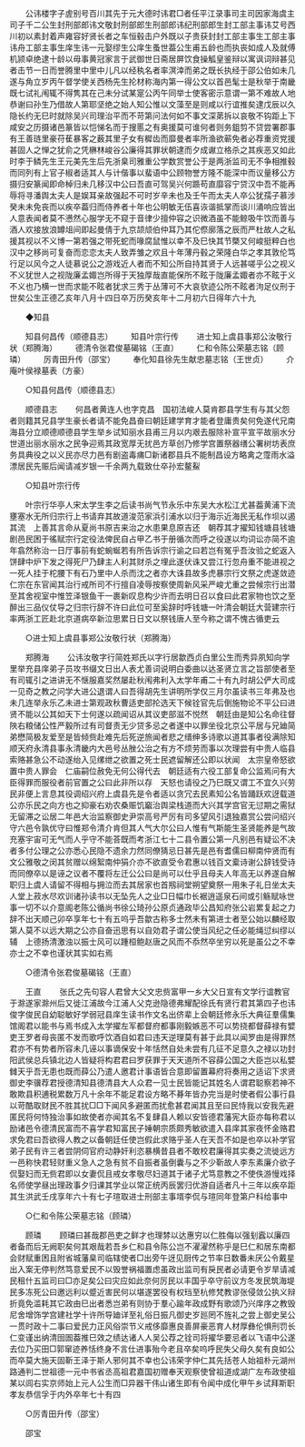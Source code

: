 <!-- { "loadSidebar": true } -->
　　公讳楼字子虗别号百川其先于元大德时讳君□者任平江录事司主司因家海虞主司子千二公生封刑部郎讳文敬封刑部郎生刑部郎讳纪刑部郎生封工部主事讳艾号西川初以素封着声雍容好贤长者之车恒毂击户外既以子贵获封封工部主事生工部主事讳舟工部主事生庠生讳一元娶缪生公庠生蚤世葢公生甫五龄也而执丧如成人及就傅机颕卓绝逮十龄以毋事黄冠家言于武御世日斋居屏饮食操觚皇鉴辩以寓讽词辩甚见者击节一日而誉腾里中里中儿凡以经秇名者率溟涬而弟之既长执经于邵公伯如未几遂与角立岁丙午督学使关西杨先生抡材称海内第一得公文以首邑髦士是秋举于南畿既七试礼闱辄不得隽其在己未分试某寔公丙午同举士使客密示意谓一第不难故人地恭谢曰孙生乃借故人第耶坚绝之始人知公惟以文藻至是则咸以行谊推矣逮戊辰以久隐长约无巳时就除吴兴司理治平而不苛第问法何如不事文深苐拆以哀敬不钩距上下咸安之历摄诸邑篆皆以恺悌名而于搜慝之有奥援莫可谁何者则务鉏剪不贷尝署郡事有王善琏里豪苻萑暴客之薮其里子女有穉齿而靡曼者率所渔欲蕲免者必荐重资党援甚固人之惮之犹俞之凭楙林峻谷公廉得其罪状朝逮而夕成谳立格杀之其疾恶又如此时李于鳞先生王元美先生后先浙臬司雅重公学数赏誉公于是两浙监司无不争相推毂而同列有上官子椒者适其人与计偕事以蜚语中公顾物誉方隆不能深中而议量移公方摄归安篆闻即命棹归未几移汉中公曰吾直可驾吴兴何踬苟直靡容宁贷汉中吾不能再辱将寻潘舆太夫人是娱耳亲故强起不可时岁辛未也及壬午而太夫人卒公犹孺子慕涉癸未未免丧而以疾卒葢归而侍养者十年也公明敏无伍喜诙谐抵掌而谈川涌响应皆出人意表闻者莫不懑然心服学无不窥于音律少擅仲容之识微酒虽不能鲸吸牛饮而善与酒人欢接放浪罇俎间即起曼倩于九京颉颃伯仲耳乃其佗傺廓落之辰而严杜故人之私援其视以不义博一第若强之带死蛇而喙腐鼠惟以幸不及巳快其节槩又何峻挺粹白也汉中之移尚可复奋而恋恋太夫人致弄雏之欢且十年薄丹毂之荣隆白华之孝其敦伦笃行足以风今之人徒慕说公之游戏近人者而不知公所自持其贤于人远甚嗟乎公之视义不义犹世人之视陇廉孟娵岂所得于天独厚哉直能保所不眩于陇廉孟娵者亦不眩于义不义也乃横一世而求能不眩者犹求三秀于丛薄可不大哀欤迹公所不眩者泃足仪刑于世矣公生正德乙亥年八月十四日卒万历癸亥年十二月初六日得年六十九 

　　◆知县 

　　知县何昌传（顺德县志） 
　　知县叶宗行传 
　　进士知上虞县事郑公汝敬行状（郑腾海） 
　　德清令张君俊墓碣铭（王直） 
　　仁和令陈公荣墓志铭（顾璘） 
　　厉青田升传（邵宝） 
　　奉化知县徐先生献忠墓志铭（王世贞） 
　　介庵叶侯禄墓表（方豪） 

　　○知县何昌传（顺德县志） 

　　顺德县志 
　　何昌者黄连人也字克昌　国初法峻人莫肯郡县学生有与其父怨者则籍其兄县学生豪长者请不能免昌奋曰朝廷建学育才能者登庸贵矣何免遂代兄南海县分立顺德顺德县学生举乡试知丽水县甫三月以内艰去服除补宣平宣平故丽水分世道出丽水丽水之民争迎焉其政宽厚无扰邑方草创乃修学宫置祭器缮公署树坊表庶务具典役之以义民亦尽力邑有剧盗毒痡□新诸郡县兵不能制昌设方略禽之霪雨水溢漂居民先赈后闻请减岁银一千余两九载致仕卒孙宏鳌鮤 

　　○知县叶宗行传 

　　叶宗行华亭人宋太学生李之后读书尚气节永乐中东吴大水松江尤甚葢黄浦下流壅塞水无所归宗行上书请弃其故道浚范家浜引浦水以归于海示近海民无私作坝以遏其流　上善其言命从夏尚书原吉来治之水患果息原吉还　朝荐其才擢知钱塘县钱塘剧邑民困于徭赋宗行定役法俾民自占甲乙书于册循次而呼之役遂以均词讼亦简不逾年翕然称治一日厅事前有蛇蜿蜒若有所告诉宗行谕之曰若岂有冤乎吾汝验之蛇返入饼肆中炉下发之得死尸乃肆主人利其财杀之埋此遂伏诛又尝江行忽舟重不能进视之一死人挂于柁腰下有石乃里中人杀而沈之者亦大诛县故多虎暴宗行文祭之虎遂敛迹　仁宗在东官闻其治行戒所司不行擅自凌辱按察使周新风采严峻尤重之尝候宗行出潜至其舍视室中惟笠泽银鱼干一裹新叹息构少许而去明日召以食曰此君家物也饮之至醉出三品仪仗导之归宗行辞不许曰此位可至奚辞时呼钱塘一叶清会朝廷大营建宗行率两浙工匠赴北京道病卒新泣思累日日文以祭钱唐人至今称之谓不愧古循吏云 

　　○进士知上虞县事郑公汝敬行状（郑腾海） 

　　郑腾海 
　　公讳汝敬字行简姓郑氏以字行居歙西贞白里公生而秀异夙知向学里举充县庠弟子员攻书缀文日出人表尤善词说明白委曲以达圣贤立言之旨部使者至有司辄引之进讲无不惬服嘉奖然屡赴秋闱弗利入太学年甫二十有九时胡公俨大司成一见奇之教之问学大进公退谓人曰吾得胡先生讲明所学仅三月尔虽读书三年弗及也未几连举永乐乙未进士第观政秋曹适吏部抡选天下候铨官先后倒施物论不平公曰进贤不能以公其如天下士何遂以疏闻诏从其议吏部滋不悦然　朝廷由是知公名命往督陜右粮储公性严毅所过有司督责无少贷多忌之者遂中以罪坐役北京公平居与兄廸简弟懋简极友爱至是皆倾赀赴难先后死逆旅闻者悲之缙绅多诗歌以道其事者役满除知顺天府永清县事永清畿内大邑号丛脞公治之有方不烦劳而事以次理尝有中贵人临县索赂甚急公不动遂绐入见缧绁之欲置之死士民遮留解还公即以状闻　太宗皇帝怒欲置中贵人罪会　仁庙嗣位赦免无何公得代去　朝廷适有六役工部复命公监焉问有大臣得罪而服役者前官置之公曰此非所以存　天怒也请役之乃巳既又谓工不宜久兴劳民非便上言息其役调绍兴府上虞县先是令者适以贪冗去民素知公名皆踊跃欢迓载道公亦乐民之向方也之抑豪右劝农桑赈饥竆治舆梁栈道而大兴其学宫官无愆期之需狱无留滞之讼居二年邑大治监察御史尹崇高号严厉有司多望风引退独嘉赏公尝问绍兴守六邑令孰优守曰惟郑令清介肯但其人气大尔公曰人惟有气斯能生圣贤能养是气故充塞宇宙可无气而人乎守不能荅既而考浙江七十二县令置公第一凡别邑有疑讼不决者多付公理之公亦悉心民隐不遗余力然同僚猜忌日甚先是邑有耆儒曰柳南仲贤而有文公雅敬之闵其贫赠以绵絮南仲狷介亦不欲直受令君惠以钱百文槖诗谢公辞钱受诗而同僚卒以是诬之议者不覆将左迁公公曰是尚可以仕乎且母夫人年高无以养遂自解职归上虞人请留不得相与拥泣而去其居家也首剏祠堂朔望奠祭一用朱子礼日坐太夫人堂上菽水尽欢训诸孙读书以无坠先人之业□日幅巾长裾逍遥泉石间或引觞赋咏世事一切不以介意阁老陈公循尚书徐公琦孙公原贞通政毕公昌知府张公岩累复起之力辞不出天顺己卯卒享年七十有五呜乎吾歙古称多士然未有第进士者至公始以麟经取第人莫不以远大期之公亦自奋迅思有以自効君子谓公使当风纪之任必能绳愆纠缪以辅　上德扬清激浊以振士风可以踵桓鲍赵唐之风而不忝然卒坐穷以死是虽公之不幸亦士之不幸也谨状其实如右焉 

　　○德清令张君俊墓碣铭（王直） 

　　王直 
　　张氏之先句容人君曾大父文忠赀富甲一乡大父日宣有文学行谊教官于滁遂家滁州后又徙江浦故今江浦人父克逊隐德弗耀配徐氏有贤行君其第四子也讳俊字俊民自幼聪敏好学弱冠县庠生读书作文名出侪辈上会朝廷修永乐大典征羣儒集馆阁君以能书与焉书成入太学擢左军都督府都事刚毅嫉恶不可以势挠都督薛禄有嬖吏王罗者母丧匿不发而歌呼饮酒自如君曰违天逆理莫有甚于此具以闻罗由是得罪然君亦不有势者所容未几诬以事谪保安十年恬然自处未尝有几征不足意久之禄以功封阳武侯总兵镇北边人皆疑将构君君曰罗获罪于天天道所不容薛公国之大臣岂以私嬖雠天乎吾无患也既而薛公乃遣人邀君计事语皆合意即留置幕府将奏用之适诏下求贤御史李骥荐君授德清知县德清县大人众君一见士民皆能记其姓名人谓君聪察若神不敢欺县积逋税累数万凡十余年不能足君设方略不朞年皆办完当是时使者假公事行县以苛酷取财民不胜其扰□□下闻风多避匿而扰愈甚君闻其且至曰民恃我以安我先避匿民将何恃独治事如故使者亦闻其名不复肆县人赖以安皆德君藩宪大臣亦每称君以励诸邑令德清民富而不喜学君知富民子娷朝宗质颇秀敏欲遣入县庠其家夜怀金赂君求免君曰吾欲得人教之以备朝廷任使岂假此求赂乎圣人在天吾不如是也卒以补学官弟子民有许三者尝阴伺官府动静奸利恣暴横昔县者不敢校君廉得其实奏之流徙远方一邑称快君轻财重义急人之急有贫不自振者虽倒囊与之不少靳故人李东素廉介欲子侃娶妇而无赀君即以女妻侃且戒女孝敬尽妇道其于诸子尤笃意教之不使佚游慢戏择名师使学昼出理政事夕归课其学业以常正统丙辰罢归优游自适者凡十三年以疾卒距其生洪武壬戌享年六十有七子瑄取进士刑部主事壻李侃与瑄同年登第户科给事中 

　　○仁和令陈公荣墓志铭（顾璘） 

　　顾璘 
　　顾璘曰甚哉郡邑吏之鲜才也理棼以达惠穷以仁胜侮以强刬蠧以廉四者备而后无阙职矣何其艰哉若吾乡仁和县令陈公岂不濯濯然称乎是巳仁和居东南都会财赋重困且附省城藩臬司临辖使者□出旁午迓见厨传之节率日数番未厌公令戴星出入案无停判然笃意爱民不以毁誉祸福置虑虽政出监司有戾民者必请更令岁旱请减民租什五监司曰□亦足矣公曰灾应如此奈何厉民以丰国乎卒守前议方冬发民筑海堤民多冻死公曰邀远利以蹙近害民何以堪遂罢役有权珰至杭修梵教谬张侵敛公执义辩折竟免滥耗其它政由巳出者悉岂弟有则协于羣心踰年政成野有歌颂乃兴庠序之教毁尼舍增饰学宫建社学十许所导廸详至礼俗日振凡御史岁廵罔不旌礼之尝上御史吴公一贯时政十二事曰爱民力正风俗崇节义戒侈靡惠良善屏豪恶育人材厚彝伦惧刑罚长仁变谨出纳清囹圄葢推巳效之绩达诸人人吴公荐之铨司将擢华要忌者以飞语中公遂去位乃买田□郭窜迹养恬终身不言仕进事殆今老且卒矣呜呼民失父母久矣有良如公而卒莫大施天固靳王泽于斯人邪何其不幸也公讳荣字仲仁其先括苍人始祖朴元湖州路通判二世祖德一元中书省丞高祖君嘉国初赠奉天观察使曾祖道成湖广左布政使祖某以闾右实京师始上元人公生而□异器干伟山诸生即有令闻中成化甲午乡试拜斯职孝友恭信孚于内外卒年七十有四 

　　○厉青田升传（邵宝） 

　　邵宝 
